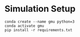 # Simulation Setup

```
conda create --name gmu python=3
conda activate gmu
pip install -r requirements.txt
```
